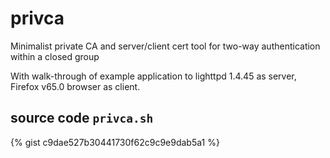 # privca
Minimalist private CA and server/client cert tool for two-way authentication within a closed group

With walk-through of example application to lighttpd 1.4.45 as server, Firefox v65.0 browser as client.

## source code `privca.sh`

{% gist c9dae527b30441730f62c9c9e9dab5a1 %}
